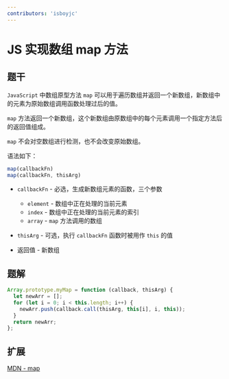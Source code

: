 ```yaml
---
contributors: 'isboyjc'
---
```


# JS 实现数组 map 方法


## 题干

`JavaScript` 中数组原型方法 `map` 可以用于遍历数组并返回一个新数组，新数组中的元素为原始数组调用函数处理过后的值。

`map` 方法返回一个新数组，这个新数组由原数组中的每个元素调用一个指定方法后的返回值组成。

`map` 不会对空数组进行检测，也不会改变原始数组。

语法如下：

```js
map(callbackFn)
map(callbackFn, thisArg)
```

- `callbackFn` -      必选，生成新数组元素的函数，三个参数
  - `element` -       数组中正在处理的当前元素
  - `index` -         数组中正在处理的当前元素的索引
  - `array` -         `map` 方法调用的数组
  
- `thisArg` -         可选，执行 `callbackFn` 函数时被用作 `this` 的值

- 返回值 -           新数组




## 题解

<!-- ::: details 点我查看题解 -->

```js
Array.prototype.myMap = function (callback, thisArg) {
  let newArr = [];
  for (let i = 0; i < this.length; i++) {
    newArr.push(callback.call(thisArg, this[i], i, this));
  }
  return newArr;
};
```

<!-- ::: -->



## 扩展

[MDN - map](https://developer.mozilla.org/zh-CN/docs/Web/JavaScript/Reference/Global_Objects/Array/map)
